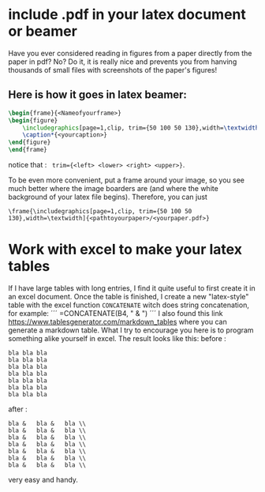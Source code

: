 # include .pdf in your latex document or beamer
Have you ever considered reading in figures from a paper directly from the paper in pdf? No? Do it, it is really nice and prevents you from hanving thousands of small files with screenshots of the paper's figures!

## Here is how it goes in latex beamer:
```latex
\begin{frame}{<Nameofyourframe>}
\begin{figure}
    \includegraphics[page=1,clip, trim={50 100 50 130},width=\textwidth]{<pathtoyourpaper>/<yourpaper.pdf>}
    \caption*{<yourcaption>}
\end{figure}
\end{frame}
```
notice that : ` trim={<left> <lower> <right> <upper>}`.

To be even more convenient, put a frame around your image, so you see much better where the image boarders are (and where the white background of your latex file begins). Therefore, you can just

`\frame{\includegraphics[page=1,clip, trim={50 100 50 130},width=\textwidth]{<pathtoyourpaper>/<yourpaper.pdf>}`

# Work with excel to make your latex tables
If I have large tables with long entries, I find it quite useful to first create it in an excel document. Once the table is finished, I create a new "latex-style" table with the excel function `CONCATENATE` witch does string concatenation, for example:
´´´
=CONCATENATE(B4, " & ")
´´´
I also found this link https://www.tablesgenerator.com/markdown_tables where you can generate a markdown table. What I try to encourage you here is to program something alike yourself in excel.
The result looks like this: 
before : 
```
bla	bla	bla
bla	bla	bla
bla	bla	bla
bla	bla	bla
bla	bla	bla
bla	bla	bla
bla	bla	bla
```
after : 
```
bla & 	bla & 	bla \\ 
bla & 	bla & 	bla \\ 
bla & 	bla & 	bla \\ 
bla & 	bla & 	bla \\ 
bla & 	bla & 	bla \\ 
bla & 	bla & 	bla \\ 
bla & 	bla & 	bla \\ 

```
very easy and handy.
